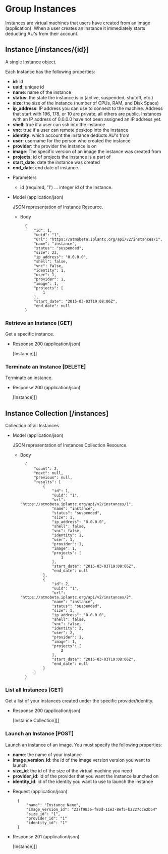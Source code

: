 # Group Instances
Instances are virtual machines that users have created from an image (application).  When a user creates an instance
 it immediately starts deducting AU's from their account.

## Instance [/instances/{id}]
A single Instance object.

Each Instance has the following properties:

- **id**: id
- **uuid**: unique id
- **name**: name of the instance
- **status**: the state the instance is in (active, suspended, shutoff, etc.)
- **size**: the size of the instance (number of CPUs, RAM, and Disk Space)
- **ip_address**: IP address you can use to connect to the machine.  Address that start with 196, 178, or 10 are private,
 all others are public.  Instances with an IP address of 0.0.0.0 have not been assigned an IP address yet.
- **shell**: true if a user can ssh into the instance
- **vnc**: true if a user can remote desktop into the instance
- **identity**: which account the instance deducts AU's from
- **user**: username for the person who created the instance
- **provider**: the provider the instance is on
- **image**: The specific version of an image the instance was created from
- **projects**: id of projects the instance is a part of
- **start_date**: date the instance was created
- **end_date**: end date of instance

+ Parameters
    + id (required, '1') ... integer id of the Instance.
    
+ Model (application/json)

    JSON representation of Instance Resource.

    + Body

            {
                "id": 1,
                "uuid": "1",
                "url": "https://atmobeta.iplantc.org/api/v2/instances/1",
                "name": "instance",
                "status": "suspended",
                "size": 23,
                "ip_address": "0.0.0.0",
                "shell": false,
                "vnc": false,
                "identity": 1,
                "user": 1,
                "provider": 1,
                "image": 1,
                "projects": [
                    1
                ],
                "start_date": "2015-03-03T19:08:06Z",
                "end_date": null
            }

### Retrieve an Instance [GET]
Get a specific instance.

+ Response 200 (application/json)

    [Instance][]
    
### Terminate an Instance [DELETE]
Terminate an instance.

+ Response 200 (application/json)

    [Instance][]


## Instance Collection [/instances]
Collection of all Instances
    
+ Model (application/json)

    JSON representation of Instances Collection Resource.

    + Body

            {
                "count": 2,
                "next": null,
                "previous": null,
                "results": [
                    {
                        "id": 1,
                        "uuid": "1",
                        "url": "https://atmobeta.iplantc.org/api/v2/instances/1",
                        "name": "instance",
                        "status": "suspended",
                        "size": 1,
                        "ip_address": "0.0.0.0",
                        "shell": false,
                        "vnc": false,
                        "identity": 1,
                        "user": 1,
                        "provider": 1,
                        "image": 1,
                        "projects": [
                            1
                        ],
                        "start_date": "2015-03-03T19:08:06Z",
                        "end_date": null
                    },
                    {
                        "id": 2,
                        "uuid": "1",
                        "url": "https://atmobeta.iplantc.org/api/v2/instances/2",
                        "name": "instance",
                        "status": "suspended",
                        "size": 1,
                        "ip_address": "0.0.0.0",
                        "shell": false,
                        "vnc": false,
                        "identity": 2,
                        "user": 2,
                        "provider": 1,
                        "image": 1,
                        "projects": [
                            2
                        ],
                        "start_date": "2015-03-03T19:08:06Z",
                        "end_date": null
                    }
                ]
            }
    
### List all Instances [GET]
Get a list of your instances created under the specific provider/identity.

+ Response 200 (application/json)

    [Instance Collection][]
        
### Launch an Instance [POST]
Launch an instance of an image.  You must specify the following properties:

- **name**: the name of your instance
- **image_version_id**: the id of the image version version you want to launch
- **size_id**: the id of the size of the virtual machine you need
- **provider_id**: id of the provider that you want the instance launched on
- **identity_id**: id of the identity you want to use to launch the instance

+ Request (application/json)

        { 
            "name": "Instance Name",
            "image_version_id": "237f983e-f80d-11e3-8ef5-b2227cce2b54"
            "size_id": "1",
            "provider_id": "1"
            "identity_id": "1"
        }

+ Response 201 (application/json)

    [Instance][]
